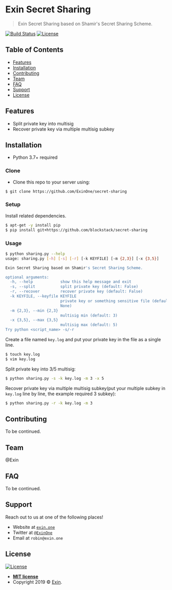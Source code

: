 # Exin Secret Sharing

> Exin Secret Sharing based on Shamir's Secret Sharing Scheme.

[![Build Status](http://img.shields.io/travis/badges/badgerbadgerbadger.svg?style=flat-square)](https://travis-ci.org/badges/badgerbadgerbadger) [![License](http://img.shields.io/:license-mit-blue.svg?style=flat-square)](http://badges.mit-license.org)

## Table of Contents

- [Features](#features)
- [Installation](#installation)
- [Contributing](#contributing)
- [Team](#team)
- [FAQ](#faq)
- [Support](#support)
- [License](#license)

## Features

- Split private key into multisig
- Recover private key via multiple multisig subkey

## Installation

- Python 3.7+ required

### Clone

- Clone this repo to your server using:

``` bash
$ git clone https://github.com/ExinOne/secret-sharing
```

### Setup

Install related dependencies.

``` bash
$ apt-get -y install pip
$ pip install git+https://github.com/blockstack/secret-sharing
```

### Usage

``` bash
$ python sharing.py --help
usage: sharing.py [-h] [-s] [-r] [-k KEYFILE] [-m {2,3}] [-x {3,5}]

Exin Secret Sharing based on Shamir's Secret Sharing Scheme.

optional arguments:
  -h, --help            show this help message and exit
  -s, --split           split private key (default: False)
  -r, --recover         recover private key (default: False)
  -k KEYFILE, --keyfile KEYFILE
                        private key or something sensitive file (default:
                        None)
  -m {2,3}, --min {2,3}
                        multisig min (default: 3)
  -x {3,5}, --max {3,5}
                        multisig max (default: 5)
Try python <script_name> -s/-r
```

Create a file named `key.log` and put your private key in the file as a single line.

``` bash
$ touch key.log
$ vim key.log
```

Split private key into 3/5 multisig:

``` bash
$ python sharing.py -s -k key.log -m 3 -x 5
```

Recover private key via multiple multisig subkey(put your multiple subkey in `key.log` line by line, the example required 3 subkey):

``` bash
$ python sharing.py -r -k key.log -m 3
```

## Contributing

To be continued.

## Team

@Exin

## FAQ

To be continued.

## Support

Reach out to us at one of the following places!

- Website at <a href="https://exin.one" target="_blank">`exin.one`</a>
- Twitter at <a href="https://twitter.com/Exin_One" target="_blank">`@ExinOne`</a>
- Email at `robin@exin.one`

## License

[![License](http://img.shields.io/:license-mit-blue.svg?style=flat-square)](http://badges.mit-license.org)

- **[MIT license](https://opensource.org/licenses/mit-license.php)**
- Copyright 2019 © <a href="https://exin.one" target="_blank">Exin</a>.